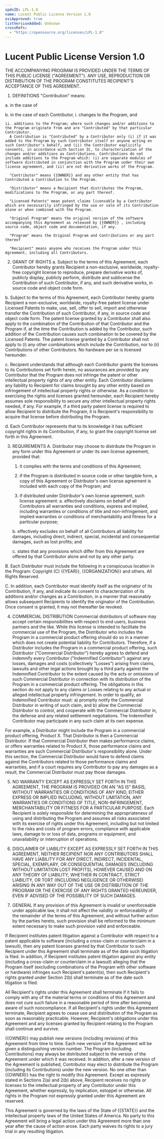 ```yaml
---
spdxID: LPL-1.0
name: Lucent Public License Version 1.0
osiApproved: true
listVersionAdded: Unknown
crossRefs: 
  - "https://opensource.org/licenses/LPL-1.0"
---
```


# Lucent Public License Version 1.0

THE ACCOMPANYING PROGRAM IS PROVIDED UNDER THE TERMS OF THIS PUBLIC LICENSE ("AGREEMENT"). ANY USE, REPRODUCTION OR DISTRIBUTION OF THE PROGRAM CONSTITUTES RECIPIENT'S ACCEPTANCE OF THIS AGREEMENT.

1. DEFINITIONS
  "Contribution" means:

  a. in the case of

  b. in the case of each Contributor,
    i. changes to the Program, and

    ii. additions to the Program; where such changes and/or additions to the Program originate from and are "Contributed" by that particular Contributor.
      A Contribution is "Contributed" by a Contributor only (i) if it was added to the Program by such Contributor itself or anyone acting on such Contributor's behalf, and (ii) the Contributor explicitly consents, in accordance with Section 3C, to characterization of the changes and/or additions as Contributions. Contributions do not include additions to the Program which: (i) are separate modules of software distributed in conjunction with the Program under their own license agreement, and (ii) are not derivative works of the Program.

      "Contributor" means {{OWNER}} and any other entity that has Contributed a Contribution to the Program.

      "Distributor" means a Recipient that distributes the Program, modifications to the Program, or any part thereof.

      "Licensed Patents" mean patent claims licensable by a Contributor which are necessarily infringed by the use or sale of its Contribution alone or when combined with the Program.

      "Original Program" means the original version of the software accompanying this Agreement as released by {{OWNER}} , including source code, object code and documentation, if any.

      "Program" means the Original Program and Contributions or any part thereof

      "Recipient" means anyone who receives the Program under this Agreement, including all Contributors.

2. GRANT OF RIGHTS
  a. Subject to the terms of this Agreement, each Contributor hereby grants Recipient a non-exclusive, worldwide, royalty-free copyright license to reproduce, prepare derivative works of, publicly display, publicly perform, distribute and sublicense the Contribution of such Contributor, if any, and such derivative works, in source code and object code form.

  b. Subject to the terms of this Agreement, each Contributor hereby grants Recipient a non-exclusive, worldwide, royalty-free patent license under Licensed Patents to make, use, sell, offer to sell, import and otherwise transfer the Contribution of such Contributor, if any, in source code and object code form. The patent license granted by a Contributor shall also apply to the combination of the Contribution of that Contributor and the Program if, at the time the Contribution is added by the Contributor, such addition of the Contribution causes such combination to be covered by the Licensed Patents. The patent license granted by a Contributor shall not apply to (i) any other combinations which include the Contribution, nor to (ii) Contributions of other Contributors. No hardware per se is licensed hereunder.

  c. Recipient understands that although each Contributor grants the licenses to its Contributions set forth herein, no assurances are provided by any Contributor that the Program does not infringe the patent or other intellectual property rights of any other entity. Each Contributor disclaims any liability to Recipient for claims brought by any other entity based on infringement of intellectual property rights or otherwise. As a condition to exercising the rights and licenses granted hereunder, each Recipient hereby assumes sole responsibility to secure any other intellectual property rights needed, if any. For example, if a third party patent license is required to allow Recipient to distribute the Program, it is Recipient's responsibility to acquire that license before distributing the Program.

  d. Each Contributor represents that to its knowledge it has sufficient copyright rights in its Contribution, if any, to grant the copyright license set forth in this Agreement.

3. REQUIREMENTS
  A. Distributor may choose to distribute the Program in any form under this Agreement or under its own license agreement, provided that:
    1. it complies with the terms and conditions of this Agreement;

    2. if the Program is distributed in source code or other tangible form, a copy of this Agreement or Distributor's own license agreement is included with each copy of the Program; and

    3. if distributed under Distributor's own license agreement, such license agreement:
      a. effectively disclaims on behalf of all Contributors all warranties and conditions, express and implied, including warranties or conditions of title and non-infringement, and implied warranties or conditions of merchantability and fitness for a particular purpose;

      b. effectively excludes on behalf of all Contributors all liability for damages, including direct, indirect, special, incidental and consequential damages, such as lost profits; and

      c. states that any provisions which differ from this Agreement are offered by that Contributor alone and not by any other party.

  B. Each Distributor must include the following in a conspicuous location in the Program:
    Copyright (C) {{YEAR}}, {{ORGANIZATION}} and others. All Rights Reserved.

  C. In addition, each Contributor must identify itself as the originator of its Contribution, if any, and indicate its consent to characterization of its additions and/or changes as a Contribution, in a manner that reasonably allows subsequent Recipients to identify the originator of the Contribution. Once consent is granted, it may not thereafter be revoked.

4. COMMERCIAL DISTRIBUTION
  Commercial distributors of software may accept certain responsibilities with respect to end users, business partners and the like. While this license is intended to facilitate the commercial use of the Program, the Distributor who includes the Program in a commercial product offering should do so in a manner which does not create potential liability for Contributors. Therefore, if a Distributor includes the Program in a commercial product offering, such Distributor ("Commercial Distributor") hereby agrees to defend and indemnify every Contributor ("Indemnified Contributor") against any losses, damages and costs (collectively "Losses") arising from claims, lawsuits and other legal actions brought by a third party against the Indemnified Contributor to the extent caused by the acts or omissions of such Commercial Distributor in connection with its distribution of the Program in a commercial product offering. The obligations in this section do not apply to any claims or Losses relating to any actual or alleged intellectual property infringement. In order to qualify, an Indemnified Contributor must: a) promptly notify the Commercial Distributor in writing of such claim, and b) allow the Commercial Distributor to control, and cooperate with the Commercial Distributor in, the defense and any related settlement negotiations. The Indemnified Contributor may participate in any such claim at its own expense.

  For example, a Distributor might include the Program in a commercial product offering, Product X. That Distributor is then a Commercial Distributor. If that Commercial Distributor then makes performance claims, or offers warranties related to Product X, those performance claims and warranties are such Commercial Distributor's responsibility alone. Under this section, the Commercial Distributor would have to defend claims against the Contributors related to those performance claims and warranties, and if a court requires any Contributor to pay any damages as a result, the Commercial Distributor must pay those damages.

5. NO WARRANTY
  EXCEPT AS EXPRESSLY SET FORTH IN THIS AGREEMENT, THE PROGRAM IS PROVIDED ON AN "AS IS" BASIS, WITHOUT WARRANTIES OR CONDITIONS OF ANY KIND, EITHER EXPRESS OR IMPLIED INCLUDING, WITHOUT LIMITATION, ANY WARRANTIES OR CONDITIONS OF TITLE, NON-INFRINGEMENT, MERCHANTABILITY OR FITNESS FOR A PARTICULAR PURPOSE. Each Recipient is solely responsible for determining the appropriateness of using and distributing the Program and assumes all risks associated with its exercise of rights under this Agreement, including but not limited to the risks and costs of program errors, compliance with applicable laws, damage to or loss of data, programs or equipment, and unavailability or interruption of operations.

6. DISCLAIMER OF LIABILITY
  EXCEPT AS EXPRESSLY SET FORTH IN THIS AGREEMENT, NEITHER RECIPIENT NOR ANY CONTRIBUTORS SHALL HAVE ANY LIABILITY FOR ANY DIRECT, INDIRECT, INCIDENTAL, SPECIAL, EXEMPLARY, OR CONSEQUENTIAL DAMAGES (INCLUDING WITHOUT LIMITATION LOST PROFITS), HOWEVER CAUSED AND ON ANY THEORY OF LIABILITY, WHETHER IN CONTRACT, STRICT LIABILITY, OR TORT (INCLUDING NEGLIGENCE OR OTHERWISE) ARISING IN ANY WAY OUT OF THE USE OR DISTRIBUTION OF THE PROGRAM OR THE EXERCISE OF ANY RIGHTS GRANTED HEREUNDER, EVEN IF ADVISED OF THE POSSIBILITY OF SUCH DAMAGES.

7. GENERAL
  If any provision of this Agreement is invalid or unenforceable under applicable law, it shall not affect the validity or enforceability of the remainder of the terms of this Agreement, and without further action by the parties hereto, such provision shall be reformed to the minimum extent necessary to make such provision valid and enforceable.

  If Recipient institutes patent litigation against a Contributor with respect to a patent applicable to software (including a cross-claim or counterclaim in a lawsuit), then any patent licenses granted by that Contributor to such Recipient under this Agreement shall terminate as of the date such litigation is filed. In addition, if Recipient institutes patent litigation against any entity (including a cross-claim or counterclaim in a lawsuit) alleging that the Program itself (excluding combinations of the Program with other software or hardware) infringes such Recipient's patent(s), then such Recipient's rights granted under Section 2(b) shall terminate as of the date such litigation is filed.

  All Recipient's rights under this Agreement shall terminate if it fails to comply with any of the material terms or conditions of this Agreement and does not cure such failure in a reasonable period of time after becoming aware of such noncompliance. If all Recipient's rights under this Agreement terminate, Recipient agrees to cease use and distribution of the Program as soon as reasonably practicable. However, Recipient's obligations under this Agreement and any licenses granted by Recipient relating to the Program shall continue and survive.

  {{OWNER}} may publish new versions (including revisions) of this Agreement from time to time. Each new version of the Agreement will be given a distinguishing version number. The Program (including Contributions) may always be distributed subject to the version of the Agreement under which it was received. In addition, after a new version of the Agreement is published, Contributor may elect to distribute the Program (including its Contributions) under the new version. No one other than {{OWNER}} has the right to modify this Agreement. Except as expressly stated in Sections 2(a) and 2(b) above, Recipient receives no rights or licenses to the intellectual property of any Contributor under this Agreement, whether expressly, by implication, estoppel or otherwise. All rights in the Program not expressly granted under this Agreement are reserved.

  This Agreement is governed by the laws of the State of {{STATE}} and the intellectual property laws of the United States of America. No party to this Agreement will bring a legal action under this Agreement more than one year after the cause of action arose. Each party waives its rights to a jury trial in any resulting litigation.
